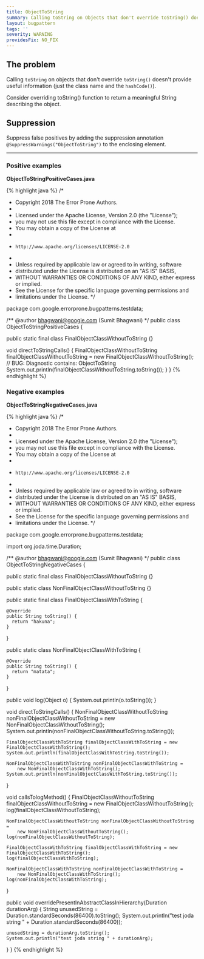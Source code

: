 ```yaml
---
title: ObjectToString
summary: Calling toString on Objects that don't override toString() doesn't provide useful information
layout: bugpattern
tags: ''
severity: WARNING
providesFix: NO_FIX
---
```


<!--
*** AUTO-GENERATED, DO NOT MODIFY ***
To make changes, edit the @BugPattern annotation or the explanation in docs/bugpattern.
-->

## The problem
Calling `toString` on objects that don't override `toString()` doesn't provide
useful information (just the class name and the `hashCode()`).

Consider overriding toString() function to return a meaningful String describing
the object.

## Suppression
Suppress false positives by adding the suppression annotation `@SuppressWarnings("ObjectToString")` to the enclosing element.

----------

### Positive examples
__ObjectToStringPositiveCases.java__

{% highlight java %}
/*
 * Copyright 2018 The Error Prone Authors.
 *
 * Licensed under the Apache License, Version 2.0 (the "License");
 * you may not use this file except in compliance with the License.
 * You may obtain a copy of the License at
 *
 *     http://www.apache.org/licenses/LICENSE-2.0
 *
 * Unless required by applicable law or agreed to in writing, software
 * distributed under the License is distributed on an "AS IS" BASIS,
 * WITHOUT WARRANTIES OR CONDITIONS OF ANY KIND, either express or implied.
 * See the License for the specific language governing permissions and
 * limitations under the License.
 */

package com.google.errorprone.bugpatterns.testdata;

/** @author bhagwani@google.com (Sumit Bhagwani) */
public class ObjectToStringPositiveCases {

  public static final class FinalObjectClassWithoutToString {}

  void directToStringCalls() {
    FinalObjectClassWithoutToString finalObjectClassWithoutToString =
        new FinalObjectClassWithoutToString();
    // BUG: Diagnostic contains: ObjectToString
    System.out.println(finalObjectClassWithoutToString.toString());
  }
}
{% endhighlight %}

### Negative examples
__ObjectToStringNegativeCases.java__

{% highlight java %}
/*
 * Copyright 2018 The Error Prone Authors.
 *
 * Licensed under the Apache License, Version 2.0 (the "License");
 * you may not use this file except in compliance with the License.
 * You may obtain a copy of the License at
 *
 *     http://www.apache.org/licenses/LICENSE-2.0
 *
 * Unless required by applicable law or agreed to in writing, software
 * distributed under the License is distributed on an "AS IS" BASIS,
 * WITHOUT WARRANTIES OR CONDITIONS OF ANY KIND, either express or implied.
 * See the License for the specific language governing permissions and
 * limitations under the License.
 */

package com.google.errorprone.bugpatterns.testdata;

import org.joda.time.Duration;

/** @author bhagwani@google.com (Sumit Bhagwani) */
public class ObjectToStringNegativeCases {

  public static final class FinalObjectClassWithoutToString {}

  public static class NonFinalObjectClassWithoutToString {}

  public static final class FinalObjectClassWithToString {

    @Override
    public String toString() {
      return "hakuna";
    }
  }

  public static class NonFinalObjectClassWithToString {

    @Override
    public String toString() {
      return "matata";
    }
  }

  public void log(Object o) {
    System.out.println(o.toString());
  }

  void directToStringCalls() {
    NonFinalObjectClassWithoutToString nonFinalObjectClassWithoutToString =
        new NonFinalObjectClassWithoutToString();
    System.out.println(nonFinalObjectClassWithoutToString.toString());

    FinalObjectClassWithToString finalObjectClassWithToString = new FinalObjectClassWithToString();
    System.out.println(finalObjectClassWithToString.toString());

    NonFinalObjectClassWithToString nonFinalObjectClassWithToString =
        new NonFinalObjectClassWithToString();
    System.out.println(nonFinalObjectClassWithToString.toString());
  }

  void callsTologMethod() {
    FinalObjectClassWithoutToString finalObjectClassWithoutToString =
        new FinalObjectClassWithoutToString();
    log(finalObjectClassWithoutToString);

    NonFinalObjectClassWithoutToString nonFinalObjectClassWithoutToString =
        new NonFinalObjectClassWithoutToString();
    log(nonFinalObjectClassWithoutToString);

    FinalObjectClassWithToString finalObjectClassWithToString = new FinalObjectClassWithToString();
    log(finalObjectClassWithToString);

    NonFinalObjectClassWithToString nonFinalObjectClassWithToString =
        new NonFinalObjectClassWithToString();
    log(nonFinalObjectClassWithToString);
  }

  public void overridePresentInAbstractClassInHierarchy(Duration durationArg) {
    String unusedString = Duration.standardSeconds(86400).toString();
    System.out.println("test joda string " + Duration.standardSeconds(86400));

    unusedString = durationArg.toString();
    System.out.println("test joda string " + durationArg);
  }
}
{% endhighlight %}

